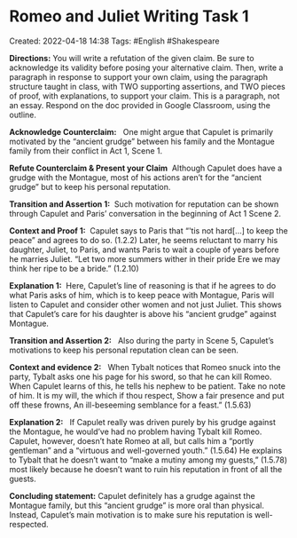 # Romeo and Juliet Writing Task 1 
Created: 2022-04-18 14:38
Tags: #English #Shakespeare 

**Directions:**
You will write a refutation of the given claim. Be sure to acknowledge its validity before posing your alternative claim. Then, write a paragraph in response to support your own claim, using the paragraph structure taught in class, with TWO supporting assertions, and TWO pieces of proof, with explanations, to support your claim. This is a paragraph, not an essay. Respond on the doc provided in Google Classroom, using the outline.

**Acknowledge Counterclaim:**  
One might argue that Capulet is primarily motivated by the “ancient grudge” between his family and the Montague family from their conflict in Act 1, Scene 1. 

**Refute Counterclaim & Present your Claim** 
Although Capulet does have a grudge with the Montague, most of his actions aren’t for the “ancient grudge” but to keep his personal reputation. 

**Transition and Assertion 1:** 
Such motivation for reputation can be shown through Capulet and Paris’ conversation in the beginning of Act 1 Scene 2. 

**Context and Proof 1:** 
Capulet says to Paris that “'tis not hard[…] to keep the peace” and agrees to do so. (1.2.2) Later, he seems reluctant to marry his daughter, Juliet, to Paris, and wants Paris to wait a couple of years before he marries Juliet. “Let two more summers wither in their pride Ere we may think her ripe to be a bride.” (1.2.10) 

**Explanation 1:** 
Here, Capulet’s line of reasoning is that if he agrees to do what Paris asks of him, which is to keep peace with Montague, Paris will listen to Capulet and consider other women and not just Juliet. This shows that Capulet’s care for his daughter is above his “ancient grudge” against Montague. 

**Transition and Assertion 2:**  
Also during the party in Scene 5, Capulet’s motivations to keep his personal reputation clean can be seen. 

**Context and evidence 2:**  
When Tybalt notices that Romeo snuck into the party, Tybalt asks one his page for his sword, so that he can kill Romeo. When Capulet learns of this, he tells his nephew to be patient. Take no note of him. It is my will, the which if thou respect, Show a fair presence and put off these frowns, An ill-beseeming semblance for a feast.” (1.5.63) 

**Explanation 2:**  
If Capulet really was driven purely by his grudge against the Montague, he would’ve had no problem having Tybalt kill Romeo. Capulet, however, doesn’t hate Romeo at all, but calls him a “portly gentleman” and a “virtuous and well-governed youth.” (1.5.64) He explains to Tybalt that he doesn’t want to “make a mutiny among my guests,” (1.5.78) most likely because he doesn’t want to ruin his reputation in front of all the guests. 

**Concluding statement:**
Capulet definitely has a grudge against the Montague family, but this “ancient grudge” is more oral than physical. Instead, Capulet’s main motivation is to make sure his reputation is well-respected.